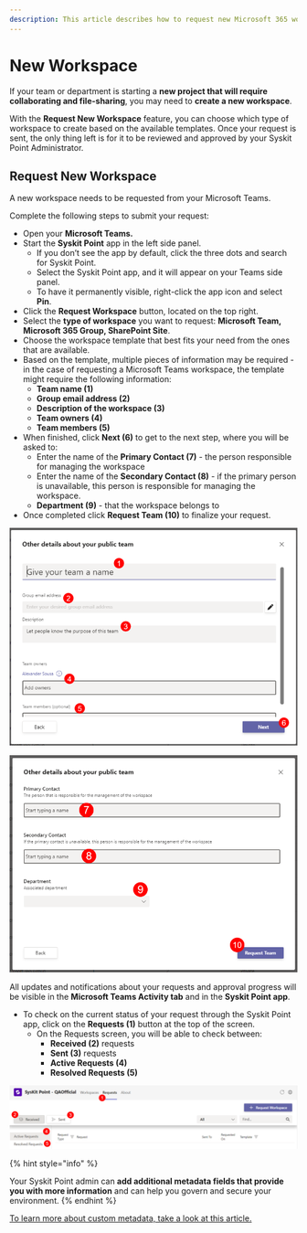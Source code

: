 ```yaml
---
description: This article describes how to request new Microsoft 365 workspaces.
---
```


# New Workspace

If your team or department is starting a **new project that will require collaborating and file-sharing**, you may need to **create a new workspace**.

With the **Request New Workspace** feature, you can choose which type of workspace to create based on the available templates. Once your request is sent, the only thing left is for it to be reviewed and approved by your Syskit Point Administrator.

## Request New Workspace

A new workspace needs to be requested from your Microsoft Teams. 

Complete the following steps to submit your request:

* Open your **Microsoft Teams.** 
* Start the **Syskit Point** app in the left side panel.  
  * If you don’t see the app by default, click the three dots and search for Syskit Point. 
  * Select the Syskit Point app, and it will appear on your Teams side panel. 
  * To have it permanently visible, right-click the app icon and select **Pin**.
* Click the **Request Workspace** button, located on the top right.
* Select the **type of workspace** you want to request: **Microsoft Team, Microsoft 365 Group, SharePoint Site**.
* Choose the workspace template that best fits your need from the ones that are available.
* Based on the template, multiple pieces of information may be required - in the case of requesting a Microsoft Teams workspace, the template might require the following information:
  * **Team name (1)**
  * **Group email address (2)**
  * **Description of the workspace (3)**
  * **Team owners (4)**
  * **Team members (5)**
* When finished, click **Next (6)** to get to the next step, where you will be asked to:
  * Enter the name of the **Primary Contact (7)** - the person responsible for managing the workspace
  * Enter the name of the **Secondary Contact (8)** - if the primary person is unavailable, this person is responsible for managing the workspace.
  * **Department (9)** - that the workspace belongs to
* Once completed click **Request Team (10)** to finalize your request.

![Request New Workspace - Microsoft Teams Example](../../.gitbook/assets/request-new-workspace_microsoft-teams-info.png)

![Request New Workspace - Finalize Request](../../.gitbook/assets/request-new-workspace_microsoft-teams-finalize.png)

All updates and notifications about your requests and approval progress will be visible in the **Microsoft Teams Activity tab** and in the **Syskit Point app**.

* To check on the current status of your request through the Syskit Point app, click on the **Requests (1)** button at the top of the screen.  
  * On the Requests screen, you will be able to check between: 
    * **Received (2)** requests
    * **Sent (3)** requests
    * **Active Requests (4)**
    * **Resolved Requests (5)**

![Request New Workspace - Finalize Request](../../.gitbook/assets/request-new-workspace-requests-screen.png)


{% hint style="info" %}

Your Syskit Point admin can **add additional metadata fields that provide you with more information** and can help you govern and secure your environment.
{% endhint %}

 [To learn more about custom metadata, take a look at this article.](../manage-workspaces/manage-custom-metadata.md)